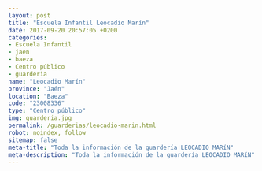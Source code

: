 ```yaml
---
layout: post
title: "Escuela Infantil Leocadio Marín"
date: 2017-09-20 20:57:05 +0200
categories:
- Escuela Infantil
- jaen
- baeza
- Centro público
- guarderia
name: "Leocadio Marín"
province: "Jaén"
location: "Baeza"
code: "23008336"
type: "Centro público"
img: guarderia.jpg
permalink: /guarderias/leocadio-marin.html
robot: noindex, follow
sitemap: false
meta-title: "Toda la información de la guardería LEOCADIO MARíN"
meta-description: "Toda la información de la guardería LEOCADIO MARíN"
---
```


